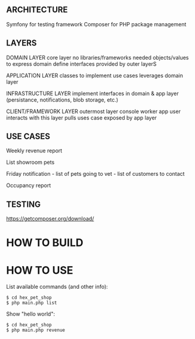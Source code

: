 
ARCHITECTURE
-------------------------------------------------------------------------------
Symfony for testing framework
Composer for PHP package management

LAYERS
-------------------------------------------------------------------------------

DOMAIN LAYER
    core layer
    no libraries/frameworks
    needed objects/values to express domain
    define interfaces provided by outer layerS

APPLICATION LAYER
    classes to implement use cases
    leverages domain layer

INFRASTRUCTURE LAYER
    implement interfaces in domain & app layer (persistance, notifications, blob  storage, etc.)

CLIENT/FRAMEWORK LAYER
    outermost layer
    console worker app
    user interacts with this layer
    pulls uses case exposed by app layer


USE CASES
-------------------------------------------------------------------------------
Weekly revenue report

List showroom pets

Friday notification
    - list of pets going to vet
    - list of customers to contact

Occupancy report


TESTING
-------------------------------------------------------------------------------
https://getcomposer.org/download/

# HOW TO BUILD



# HOW TO USE

List available commands (and other info):

    $ cd hex_pet_shop
    $ php main.php list

Show "hello world":

    $ cd hex_pet_shop
    $ php main.php revenue
